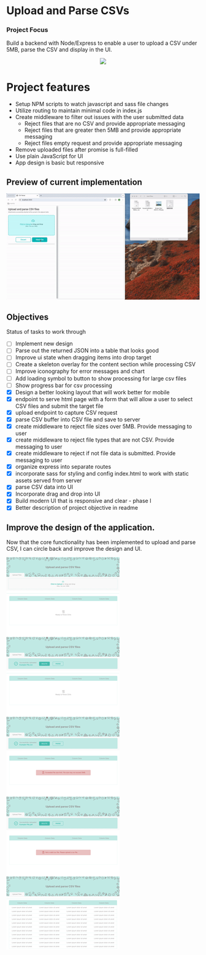 # Upload and Parse CSVs

### Project Focus

Build a backend with Node/Express to enable a user to upload a CSV under 5MB, parse the CSV and display in the UI.

<p align="center">
  <a href="https://skillicons.dev">
    <img src="https://skillicons.dev/icons?i=nodejs,express,js,html,sass" />
  </a>
</p>

# Project features

- Setup NPM scripts to watch javascript and sass file changes
- Utilize routing to maintain minimal code in index.js
- Create middleware to filter out issues with the user submitted data
  - Reject files that are no CSV and provide appropriate messaging
  - Reject files that are greater then 5MB and provide appropriate messaging
  - Reject files empty request and provide appropriate messaging
- Remove uploaded files after promise is full-filled
- Use plain JavaScript for UI
- App design is basic but responsive

## Preview of current implementation

![screen capture of implementation](./READMEassets/demo.gif)

## Objectives

Status of tasks to work through

- [ ] Implement new design
- [ ] Parse out the returned JSON into a table that looks good
- [ ] Improve ui state when dragging items into drop target
- [ ] Create a skeleton overlay for the content section while processing CSV
- [ ] Improve iconography for error messages and chart
- [ ] Add loading symbol to button to show processing for large csv files
- [ ] Show progress bar for csv processing
- [x] Design a better looking layout that will work better for mobile
- [x] endpoint to serve html page with a form that will allow a user to select CSV files and submit the target file
- [x] upload endpoint to capture CSV request
- [x] parse CSV buffer into CSV file and save to server
- [x] create middleware to reject file sizes over 5MB. Provide messaging to user
- [x] create middleware to reject file types that are not CSV. Provide messaging to user
- [x] create middleware to reject if not file data is submitted. Provide messaging to user
- [x] organize express into separate routes
- [x] incorporate sass for styling and config index.html to work with static assets served from server
- [x] parse CSV data into UI
- [x] Incorporate drag and drop into UI
- [x] Build modern UI that is responsive and clear - phase I
- [x] Better description of project objective in readme

## Improve the design of the application.

Now that the core functionality has been implemented to upload and parse CSV, I can circle back and improve the design and UI.

![screen capture of new design](./READMEassets/new-design.png)
